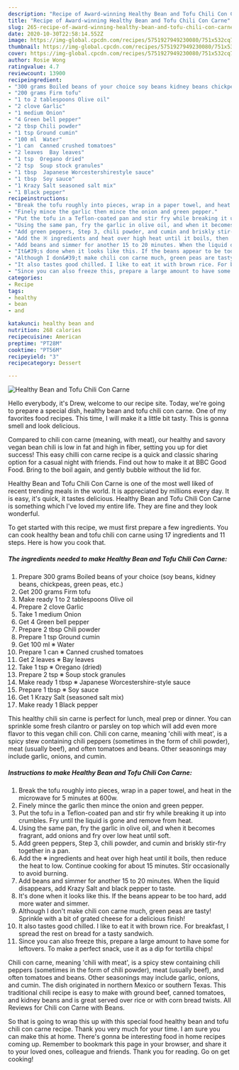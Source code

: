 ```yaml
---
description: "Recipe of Award-winning Healthy Bean and Tofu Chili Con Carne"
title: "Recipe of Award-winning Healthy Bean and Tofu Chili Con Carne"
slug: 265-recipe-of-award-winning-healthy-bean-and-tofu-chili-con-carne
date: 2020-10-30T22:58:14.552Z
image: https://img-global.cpcdn.com/recipes/5751927949230080/751x532cq70/healthy-bean-and-tofu-chili-con-carne-recipe-main-photo.jpg
thumbnail: https://img-global.cpcdn.com/recipes/5751927949230080/751x532cq70/healthy-bean-and-tofu-chili-con-carne-recipe-main-photo.jpg
cover: https://img-global.cpcdn.com/recipes/5751927949230080/751x532cq70/healthy-bean-and-tofu-chili-con-carne-recipe-main-photo.jpg
author: Rosie Wong
ratingvalue: 4.7
reviewcount: 13900
recipeingredient:
- "300 grams Boiled beans of your choice soy beans kidney beans chickpeas green peas etc"
- "200 grams Firm tofu"
- "1 to 2 tablespoons Olive oil"
- "2 clove Garlic"
- "1 medium Onion"
- "4 Green bell pepper"
- "2 tbsp Chili powder"
- "1 tsp Ground cumin"
- "100 ml  Water"
- "1 can  Canned crushed tomatoes"
- "2 leaves  Bay leaves"
- "1 tsp  Oregano dried"
- "2 tsp  Soup stock granules"
- "1 tbsp  Japanese Worcestershirestyle sauce"
- "1 tbsp  Soy sauce"
- "1 Krazy Salt seasoned salt mix"
- "1 Black pepper"
recipeinstructions:
- "Break the tofu roughly into pieces, wrap in a paper towel, and heat in the microwave for 5 minutes at 600w."
- "Finely mince the garlic then mince the onion and green pepper."
- "Put the tofu in a Teflon-coated pan and stir fry while breaking it up into crumbles. Fry until the liquid is gone and remove from heat."
- "Using the same pan, fry the garlic in olive oil, and when it becomes fragrant, add onions and fry over low heat until soft."
- "Add green peppers, Step 3, chili powder, and cumin and briskly stir-fry together in a pan."
- "Add the ※ ingredients and heat over high heat until it boils, then reduce the heat to low. Continue cooking for about 15 minutes. Stir occasionally to avoid burning."
- "Add beans and simmer for another 15 to 20 minutes. When the liquid disappears, add Krazy Salt and black pepper to taste."
- "It&#39;s done when it looks like this. If the beans appear to be too hard, add more water and simmer."
- "Although I don&#39;t make chili con carne much, green peas are tasty! Sprinkle with a bit of grated cheese for a delicious finish!"
- "It also tastes good chilled. I like to eat it with brown rice. For breakfast, I spread the rest on bread for a tasty sandwich."
- "Since you can also freeze this, prepare a large amount to have some for leftovers. To make a perfect snack, use it as a dip for tortilla chips!"
categories:
- Recipe
tags:
- healthy
- bean
- and

katakunci: healthy bean and 
nutrition: 268 calories
recipecuisine: American
preptime: "PT28M"
cooktime: "PT56M"
recipeyield: "3"
recipecategory: Dessert

---
```



![Healthy Bean and Tofu Chili Con Carne](https://img-global.cpcdn.com/recipes/5751927949230080/751x532cq70/healthy-bean-and-tofu-chili-con-carne-recipe-main-photo.jpg)

Hello everybody, it's Drew, welcome to our recipe site. Today, we're going to prepare a special dish, healthy bean and tofu chili con carne. One of my favorites food recipes. This time, I will make it a little bit tasty. This is gonna smell and look delicious.

Compared to chili con carne (meaning, with meat), our healthy and savory vegan bean chili is low in fat and high in fiber, setting you up for diet success! This easy chilli con carne recipe is a quick and classic sharing option for a casual night with friends. Find out how to make it at BBC Good Food. Bring to the boil again, and gently bubble without the lid for.

Healthy Bean and Tofu Chili Con Carne is one of the most well liked of recent trending meals in the world. It is appreciated by millions every day. It is easy, it's quick, it tastes delicious. Healthy Bean and Tofu Chili Con Carne is something which I've loved my entire life. They are fine and they look wonderful.


To get started with this recipe, we must first prepare a few ingredients. You can cook healthy bean and tofu chili con carne using 17 ingredients and 11 steps. Here is how you cook that.

<!--inarticleads1-->

##### The ingredients needed to make Healthy Bean and Tofu Chili Con Carne:

1. Prepare 300 grams Boiled beans of your choice (soy beans, kidney beans, chickpeas, green peas, etc.)
1. Get 200 grams Firm tofu
1. Make ready 1 to 2 tablespoons Olive oil
1. Prepare 2 clove Garlic
1. Take 1 medium Onion
1. Get 4 Green bell pepper
1. Prepare 2 tbsp Chili powder
1. Prepare 1 tsp Ground cumin
1. Get 100 ml ※ Water
1. Prepare 1 can ※ Canned crushed tomatoes
1. Get 2 leaves ※ Bay leaves
1. Take 1 tsp ※ Oregano (dried)
1. Prepare 2 tsp ※ Soup stock granules
1. Make ready 1 tbsp ※ Japanese Worcestershire-style sauce
1. Prepare 1 tbsp ※ Soy sauce
1. Get 1 Krazy Salt (seasoned salt mix)
1. Make ready 1 Black pepper


This healthy chili sin carne is perfect for lunch, meal prep or dinner. You can sprinkle some fresh cilantro or parsley on top which will add even more flavor to this vegan chili con. Chili con carne, meaning &#39;chili with meat&#39;, is a spicy stew containing chili peppers (sometimes in the form of chili powder), meat (usually beef), and often tomatoes and beans. Other seasonings may include garlic, onions, and cumin. 

<!--inarticleads2-->

##### Instructions to make Healthy Bean and Tofu Chili Con Carne:

1. Break the tofu roughly into pieces, wrap in a paper towel, and heat in the microwave for 5 minutes at 600w.
1. Finely mince the garlic then mince the onion and green pepper.
1. Put the tofu in a Teflon-coated pan and stir fry while breaking it up into crumbles. Fry until the liquid is gone and remove from heat.
1. Using the same pan, fry the garlic in olive oil, and when it becomes fragrant, add onions and fry over low heat until soft.
1. Add green peppers, Step 3, chili powder, and cumin and briskly stir-fry together in a pan.
1. Add the ※ ingredients and heat over high heat until it boils, then reduce the heat to low. Continue cooking for about 15 minutes. Stir occasionally to avoid burning.
1. Add beans and simmer for another 15 to 20 minutes. When the liquid disappears, add Krazy Salt and black pepper to taste.
1. It&#39;s done when it looks like this. If the beans appear to be too hard, add more water and simmer.
1. Although I don&#39;t make chili con carne much, green peas are tasty! Sprinkle with a bit of grated cheese for a delicious finish!
1. It also tastes good chilled. I like to eat it with brown rice. For breakfast, I spread the rest on bread for a tasty sandwich.
1. Since you can also freeze this, prepare a large amount to have some for leftovers. To make a perfect snack, use it as a dip for tortilla chips!


Chili con carne, meaning &#39;chili with meat&#39;, is a spicy stew containing chili peppers (sometimes in the form of chili powder), meat (usually beef), and often tomatoes and beans. Other seasonings may include garlic, onions, and cumin. The dish originated in northern Mexico or southern Texas. This traditional chili recipe is easy to make with ground beef, canned tomatoes, and kidney beans and is great served over rice or with corn bread twists. All Reviews for Chili con Carne with Beans. 

So that is going to wrap this up with this special food healthy bean and tofu chili con carne recipe. Thank you very much for your time. I am sure you can make this at home. There's gonna be interesting food in home recipes coming up. Remember to bookmark this page in your browser, and share it to your loved ones, colleague and friends. Thank you for reading. Go on get cooking!
